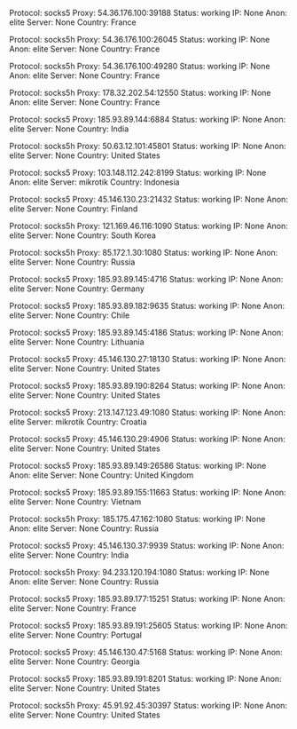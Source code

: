 Protocol: socks5
Proxy: 54.36.176.100:39188
Status: working
IP: None
Anon: elite
Server: None
Country: France

Protocol: socks5h
Proxy: 54.36.176.100:26045
Status: working
IP: None
Anon: elite
Server: None
Country: France

Protocol: socks5h
Proxy: 54.36.176.100:49280
Status: working
IP: None
Anon: elite
Server: None
Country: France

Protocol: socks5h
Proxy: 178.32.202.54:12550
Status: working
IP: None
Anon: elite
Server: None
Country: France

Protocol: socks5
Proxy: 185.93.89.144:6884
Status: working
IP: None
Anon: elite
Server: None
Country: India

Protocol: socks5h
Proxy: 50.63.12.101:45801
Status: working
IP: None
Anon: elite
Server: None
Country: United States

Protocol: socks5
Proxy: 103.148.112.242:8199
Status: working
IP: None
Anon: elite
Server: mikrotik
Country: Indonesia

Protocol: socks5
Proxy: 45.146.130.23:21432
Status: working
IP: None
Anon: elite
Server: None
Country: Finland

Protocol: socks5h
Proxy: 121.169.46.116:1090
Status: working
IP: None
Anon: elite
Server: None
Country: South Korea

Protocol: socks5h
Proxy: 85.172.1.30:1080
Status: working
IP: None
Anon: elite
Server: None
Country: Russia

Protocol: socks5
Proxy: 185.93.89.145:4716
Status: working
IP: None
Anon: elite
Server: None
Country: Germany

Protocol: socks5
Proxy: 185.93.89.182:9635
Status: working
IP: None
Anon: elite
Server: None
Country: Chile

Protocol: socks5
Proxy: 185.93.89.145:4186
Status: working
IP: None
Anon: elite
Server: None
Country: Lithuania

Protocol: socks5
Proxy: 45.146.130.27:18130
Status: working
IP: None
Anon: elite
Server: None
Country: United States

Protocol: socks5
Proxy: 185.93.89.190:8264
Status: working
IP: None
Anon: elite
Server: None
Country: United States

Protocol: socks5
Proxy: 213.147.123.49:1080
Status: working
IP: None
Anon: elite
Server: mikrotik
Country: Croatia

Protocol: socks5
Proxy: 45.146.130.29:4906
Status: working
IP: None
Anon: elite
Server: None
Country: United States

Protocol: socks5
Proxy: 185.93.89.149:26586
Status: working
IP: None
Anon: elite
Server: None
Country: United Kingdom

Protocol: socks5
Proxy: 185.93.89.155:11663
Status: working
IP: None
Anon: elite
Server: None
Country: Vietnam

Protocol: socks5h
Proxy: 185.175.47.162:1080
Status: working
IP: None
Anon: elite
Server: None
Country: Russia

Protocol: socks5
Proxy: 45.146.130.37:9939
Status: working
IP: None
Anon: elite
Server: None
Country: India

Protocol: socks5h
Proxy: 94.233.120.194:1080
Status: working
IP: None
Anon: elite
Server: None
Country: Russia

Protocol: socks5
Proxy: 185.93.89.177:15251
Status: working
IP: None
Anon: elite
Server: None
Country: France

Protocol: socks5
Proxy: 185.93.89.191:25605
Status: working
IP: None
Anon: elite
Server: None
Country: Portugal

Protocol: socks5
Proxy: 45.146.130.47:5168
Status: working
IP: None
Anon: elite
Server: None
Country: Georgia

Protocol: socks5
Proxy: 185.93.89.191:8201
Status: working
IP: None
Anon: elite
Server: None
Country: United States

Protocol: socks5h
Proxy: 45.91.92.45:30397
Status: working
IP: None
Anon: elite
Server: None
Country: United States

